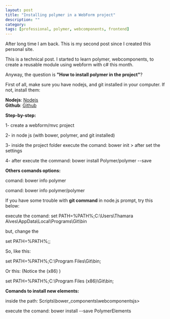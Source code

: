 ```yaml
---
layout: post
title: "Installing polymer in a WebForm project"
description: ""
category: 
tags: [professional, polymer, webcomponents, frontend]
---
```


After long time I am back. This is my second post since I created this personal site.

This is a technical post. I started to learn polymer, webcomponents, to create a reusable module using webform with c# this month.

Anyway, the question is **"How to install polymer in the project"**?


First of all, make sure you have nodejs, and git installed in your computer. If not, install them:


**Nodejs**: [Nodejs]( https://nodejs.org/en/)  
**Github**: [Github]( https://desktop.github.com/)  


**Step-by-step:**

1- create a webform/mvc project

2- in node js (with bower, polymer, and git installed)

3- inside the project folder execute the comand: bower init > after set the settings

4- after execute the command: bower install Polymer/polymer --save


**Others comands options:**

comand: bower info polymer

comand: bower info polymer/polymer



If you have some trouble with **git command** in node.js prompt, try this below:

execute the comand: set PATH=%PATH%;C:\Users\Thamara Alves\AppData\Local\Programs\Git\bin

but, change the <Name of the computer>

set PATH=%PATH%;<git path>;

So, like this:

set PATH=%PATH%;C:\Program Files\Git\bin;

Or this: (Notice the (x86) )

set PATH=%PATH%;C:\Program Files (x86)\Git\bin;



**Comands to install new elements:**

inside the path: Scripts\bower_components\webcomponentsjs> 

execute the comand: bower install --save PolymerElements

